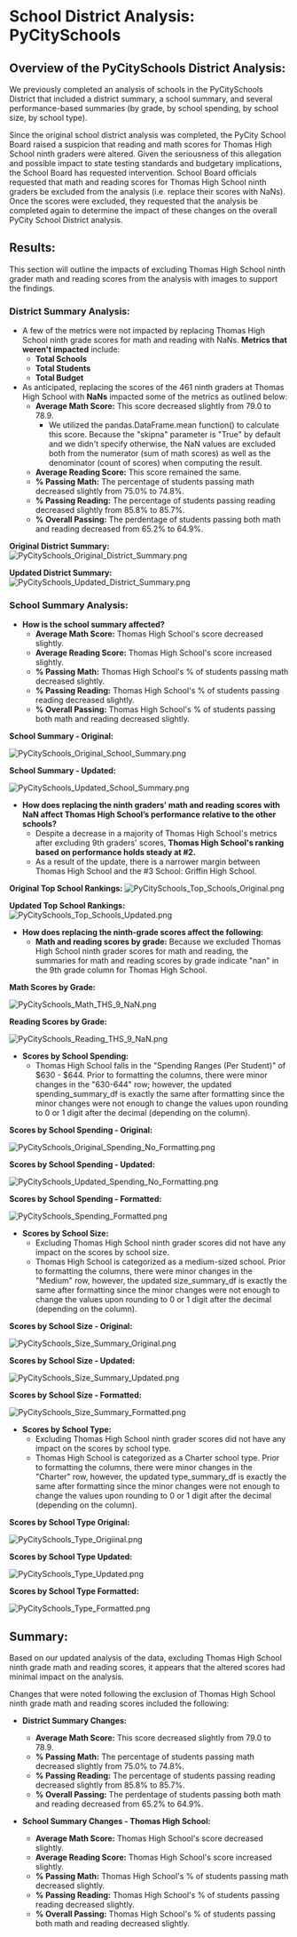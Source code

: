 # School District Analysis: PyCitySchools

## Overview of the PyCitySchools District Analysis: 

We previously completed an analysis of schools in the PyCitySchools District that included a district summary, a school summary, and several performance-based summaries (by grade, by school spending, by school size, by school type). 

Since the original school district analysis was completed, the PyCity School Board raised a suspicion that reading and math scores for Thomas High School ninth graders were altered. Given the seriousness of this allegation and possible impact to state testing standards and budgetary implications, the School Board has requested intervention. School Board officials requested that math and reading scores for Thomas High School ninth graders be excluded from the analysis (i.e. replace their scores with NaNs). Once the scores were excluded, they requested that the analysis be completed again to determine the impact of these changes on the overall PyCity School District analysis.  

## Results: 
This section will outline the impacts of excluding Thomas High School ninth grader math and reading scores from the analysis with images to support the findings. 

### District Summary Analysis:
  - A few of the metrics were not impacted by replacing Thomas High School ninth grade scores for math and reading with NaNs. **Metrics that weren't impacted** include: 
    - **Total Schools**
    - **Total Students**
    - **Total Budget**
  - As anticipated, replacing the scores of the 461 ninth graders at Thomas High School with **NaNs** impacted some of the metrics as outlined below: 
    - **Average Math Score:** This score decreased slightly from 79.0 to 78.9. 
      - We utilized the pandas.DataFrame.mean function() to calculate this score. Because the "skipna" parameter is "True" by default and we didn't specify otherwise, the NaN values are excluded both from the numerator (sum of math scores) as well as the denominator (count of scores) when computing the result.     
    - **Average Reading Score:** This score remained the same.
    - **% Passing Math:** The percentage of students passing math decreased slightly from 75.0% to 74.8%.
    - **% Passing Reading:** The percentage of students passing reading decreased slightly from 85.8% to 85.7%. 
    - **% Overall Passing:** The perdentage of students passing both math and reading decreased from 65.2% to 64.9%. 

**Original District Summary:** 
![PyCitySchools_Original_District_Summary.png](Resources/PyCitySchools_Original_District_Summary.png)

**Updated District Summary:** 
![PyCitySchools_Updated_District_Summary.png](Resources/PyCitySchools_Updated_District_Summary.png)

### School Summary Analysis:
- **How is the school summary affected?**
  - **Average Math Score:** Thomas High School's score decreased slightly.  
  - **Average Reading Score:** Thomas High School's score increased slightly. 
  - **% Passing Math:** Thomas High School's % of students passing math decreased slightly. 
  - **% Passing Reading:** Thomas High School's % of students passing reading decreased slightly.
  - **% Overall Passing:** Thomas High School's % of students passing both math and reading decreased slightly.

**School Summary - Original:**

![PyCitySchools_Original_School_Summary.png](Resources/PyCitySchools_Original_School_Summary.png)

**School Summary - Updated:**

![PyCitySchools_Updated_School_Summary.png](Resources/PyCitySchools_Updated_School_Summary.png)

- **How does replacing the ninth graders’ math and reading scores with NaN affect Thomas High School’s performance relative to the other schools?**
  - Despite a decrease in a majority of Thomas High School's metrics after excluding 9th graders' scores, **Thomas High School's ranking based on performance holds steady at #2.**
  - As a result of the update, there is a narrower margin between Thomas High School and the #3 School: Griffin High School.  

**Original Top School Rankings:**
![PyCitySchools_Top_Schools_Original.png](Resources/PyCitySchools_Top_Schools_Original.png)

**Updated Top School Rankings:**
![PyCitySchools_Top_Schools_Updated.png](Resources/PyCitySchools_Top_Schools_Updated.png)

- **How does replacing the ninth-grade scores affect the following:**
  - **Math and reading scores by grade:** Because we excluded Thomas High School ninth grader scores for math and reading, the summaries for math and reading scores by grade indicate "nan" in the 9th grade column for Thomas High School. 

**Math Scores by Grade:**

![PyCitySchools_Math_THS_9_NaN.png](Resources/PyCitySchools_Math_THS_9_NaN.png)

**Reading Scores by Grade:**

![PyCitySchools_Reading_THS_9_NaN.png](Resources/PyCitySchools_Reading_THS_9_NaN.png)

  - **Scores by School Spending:** 
    - Thomas High School falls in the "Spending Ranges (Per Student)" of $630 - $644. Prior to formatting the columns, there were minor changes in the "630-644" row; however, the updated spending_summary_df is exactly the same after formatting since the minor changes were not enough to change the values upon rounding to 0 or 1 digit after the decimal (depending on the column). 

**Scores by School Spending - Original:**

![PyCitySchools_Original_Spending_No_Formatting.png](Resources/PyCitySchools_Original_Spending_No_Formatting.png)

**Scores by School Spending - Updated:**

![PyCitySchools_Updated_Spending_No_Formatting.png](Resources/PyCitySchools_Updated_Spending_No_Formatting.png)

**Scores by School Spending - Formatted:**

![PyCitySchools_Spending_Formatted.png](Resources/PyCitySchools_Spending_Formatted.png)

  - **Scores by School Size:** 
    - Excluding Thomas High School ninth grader scores did not have any impact on the scores by school size.
    - Thomas High School is categorized as a medium-sized school. Prior to formatting the columns, there were minor changes in the "Medium" row, however, the updated size_summary_df is exactly the same after formatting since the minor changes were not enough to change the values upon rounding to 0 or 1 digit after the decimal (depending on the column). 

**Scores by School Size - Original:**

![PyCitySchools_Size_Summary_Original.png](Resources/PyCitySchools_Size_Summary_Original.png)

**Scores by School Size - Updated:**

![PyCitySchools_Size_Summary_Updated.png](Resources/PyCitySchools_Size_Summary_Updated.png)

**Scores by School Size - Formatted:**

![PyCitySchools_Size_Summary_Formatted.png](Resources/PyCitySchools_Size_Summary_Formatted.png)

  - **Scores by School Type:** 
    - Excluding Thomas High School ninth grader scores did not have any impact on the scores by school type.
    - Thomas High School is categorized as a Charter school type. Prior to formatting the columns, there were minor changes in the "Charter" row, however, the updated type_summary_df is exactly the same after formatting since the minor changes were not enough to change the values upon rounding to 0 or 1 digit after the decimal (depending on the column).

**Scores by School Type Original:**

![PyCitySchools_Type_Origiinal.png](Resources/PyCitySchools_Type_Origiinal.png)

**Scores by School Type Updated:**

![PyCitySchools_Type_Updated.png](Resources/PyCitySchools_Type_Updated.png)

**Scores by School Type Formatted:**

![PyCitySchools_Type_Formatted.png](Resources/PyCitySchools_Type_Formatted.png)

## Summary: 

Based on our updated analysis of the data, excluding Thomas High School ninth grade math and reading scores, it appears that the altered scores had minimal impact on the analysis. 

Changes that were noted following the exclusion of Thomas High School ninth grade math and reading scores included the following: 

- **District Summary Changes:** 
  - **Average Math Score:** This score decreased slightly from 79.0 to 78.9. 
  - **% Passing Math:** The percentage of students passing math decreased slightly from 75.0% to 74.8%.
  - **% Passing Reading:** The percentage of students passing reading decreased slightly from 85.8% to 85.7%. 
  - **% Overall Passing:** The perdentage of students passing both math and reading decreased from 65.2% to 64.9%.

- **School Summary Changes - Thomas High School:** 
  - **Average Math Score:** Thomas High School's score decreased slightly.  
  - **Average Reading Score:** Thomas High School's score increased slightly. 
  - **% Passing Math:** Thomas High School's % of students passing math decreased slightly. 
  - **% Passing Reading:** Thomas High School's % of students passing reading decreased slightly.
  - **% Overall Passing:** Thomas High School's % of students passing both math and reading decreased slightly. 

